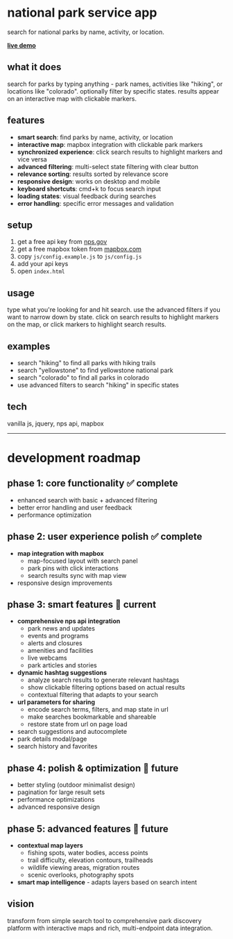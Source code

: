 # national park service app

search for national parks by name, activity, or location.

**[live demo](https://nps-app-xi.vercel.app/)**

## what it does

search for parks by typing anything - park names, activities like "hiking", or locations like "colorado". optionally filter by specific states. results appear on an interactive map with clickable markers.

## features

- **smart search**: find parks by name, activity, or location
- **interactive map**: mapbox integration with clickable park markers
- **synchronized experience**: click search results to highlight markers and vice versa
- **advanced filtering**: multi-select state filtering with clear button
- **relevance sorting**: results sorted by relevance score
- **responsive design**: works on desktop and mobile
- **keyboard shortcuts**: cmd+k to focus search input
- **loading states**: visual feedback during searches
- **error handling**: specific error messages and validation

## setup

1. get a free api key from [nps.gov](https://www.nps.gov/subjects/developer/get-started.htm)
2. get a free mapbox token from [mapbox.com](https://www.mapbox.com/)
3. copy `js/config.example.js` to `js/config.js`
4. add your api keys
5. open `index.html`

## usage

type what you're looking for and hit search. use the advanced filters if you want to narrow down by state. click on search results to highlight markers on the map, or click markers to highlight search results.

## examples

- search "hiking" to find all parks with hiking trails
- search "yellowstone" to find yellowstone national park
- search "colorado" to find all parks in colorado
- use advanced filters to search "hiking" in specific states

## tech

vanilla js, jquery, nps api, mapbox

---

# development roadmap

## phase 1: core functionality ✅ complete

- enhanced search with basic + advanced filtering
- better error handling and user feedback
- performance optimization

## phase 2: user experience polish ✅ complete

- **map integration with mapbox**
  - map-focused layout with search panel
  - park pins with click interactions
  - search results sync with map view
- responsive design improvements

## phase 3: smart features 🔮 current

- **comprehensive nps api integration**
  - park news and updates
  - events and programs
  - alerts and closures
  - amenities and facilities
  - live webcams
  - park articles and stories
- **dynamic hashtag suggestions**
  - analyze search results to generate relevant hashtags
  - show clickable filtering options based on actual results
  - contextual filtering that adapts to your search
- **url parameters for sharing**
  - encode search terms, filters, and map state in url
  - make searches bookmarkable and shareable
  - restore state from url on page load
- search suggestions and autocomplete
- park details modal/page
- search history and favorites

## phase 4: polish & optimization 🔧 future

- better styling (outdoor minimalist design)
- pagination for large result sets
- performance optimizations
- advanced responsive design

## phase 5: advanced features 🔮 future

- **contextual map layers**
  - fishing spots, water bodies, access points
  - trail difficulty, elevation contours, trailheads
  - wildlife viewing areas, migration routes
  - scenic overlooks, photography spots
- **smart map intelligence** - adapts layers based on search intent

## vision

transform from simple search tool to comprehensive park discovery platform with interactive maps and rich, multi-endpoint data integration.
